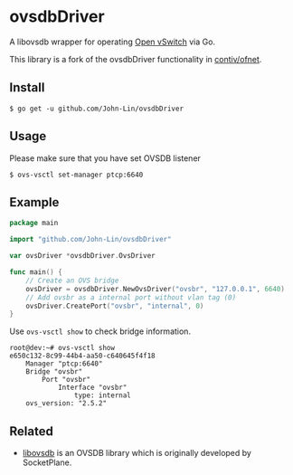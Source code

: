ovsdbDriver
====
A libovsdb wrapper for operating [Open vSwitch](http://openvswitch.org/) via Go.

This library is a fork of the ovsdbDriver functionality in [contiv/ofnet](https://github.com/contiv/ofnet).

## Install 

```
$ go get -u github.com/John-Lin/ovsdbDriver
```

## Usage

Please make sure that you have set OVSDB listener

```
$ ovs-vsctl set-manager ptcp:6640
```

## Example
```go
package main

import "github.com/John-Lin/ovsdbDriver"

var ovsDriver *ovsdbDriver.OvsDriver

func main() {
    // Create an OVS bridge
    ovsDriver = ovsdbDriver.NewOvsDriver("ovsbr", "127.0.0.1", 6640)
    // Add ovsbr as a internal port without vlan tag (0)
    ovsDriver.CreatePort("ovsbr", "internal", 0)
}
```

Use `ovs-vsctl show` to check bridge information.

```
root@dev:~# ovs-vsctl show
e650c132-8c99-44b4-aa50-c640645f4f18
    Manager "ptcp:6640"
    Bridge "ovsbr"
        Port "ovsbr"
            Interface "ovsbr"
                type: internal
    ovs_version: "2.5.2"
```

## Related
- [libovsdb](https://github.com/socketplane/libovsdb) is an OVSDB library which is originally developed by SocketPlane.


